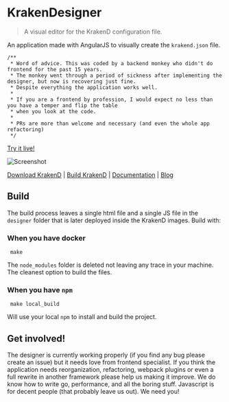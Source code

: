 # KrakenDesigner
> A visual editor for the KrakenD configuration file.

An application made with AngularJS to visually create the `krakend.json` file.


	/**
     * Word of advice. This was coded by a backend monkey who didn't do frontend for the past 15 years.
     * The monkey went through a period of sickness after implementing the designer, but now is recovering just fine.
     * Despite everything the application works well.
     *
     * If you are a frontend by profession, I would expect no less than you have a temper and flip the table
     * when you look at the code.
     *
     * PRs are more than welcome and necessary (and even the whole app refactoring)
     */

[Try it live!](http://designer.krakend.io)

![Screenshot](https://github.com/devopsfaith/krakendesigner/blob/master/media/screenshot.png?raw=true)

[Download KrakenD](http://www.krakend.io/download/) | [Build KrakenD](https://github.com/devopsfaith/krakend-ce) | [Documentation](http://www.krakend.io/docs/overview/introduction/) | [Blog](http://www.krakend.io/blog)

## Build
The build process leaves a single html file and a single JS file in the `designer` folder that is later deployed inside the KrakenD images. Build with:

### When you have docker

     make

The `node_modules` folder is deleted not leaving any trace in your machine. The cleanest option to build the files.

### When you have `npm`

     make local_build

Will use your local `npm` to install and build the project.

## Get involved!
The designer is currently working properly (if you find any bug please create an issue) but it needs love from frontend specialist. If you think the application needs reorganization, refactoring, webpack plugins or even a full rewrite in another framework please help us making it improve. We do know how to write go, performance, and all the boring stuff. Javascript is for decent people (that probably leave us out). We need you!

